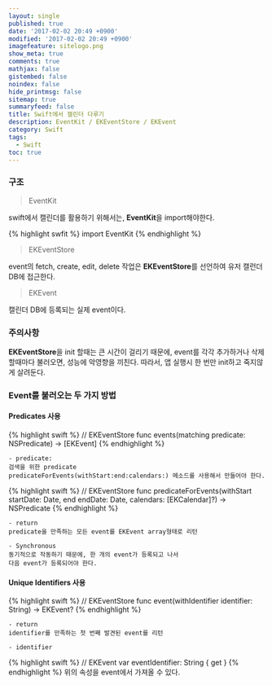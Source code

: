```yaml
---
layout: single
published: true
date: '2017-02-02 20:49 +0900'
modified: '2017-02-02 20:49 +0900'
imagefeature: sitelogo.png
show_meta: true
comments: true
mathjax: false
gistembed: false
noindex: false
hide_printmsg: false
sitemap: true
summaryfeed: false
title: Swift에서 캘린더 다루기
description: EventKit / EKEventStore / EKEvent
category: Swift
tags:
  - Swift
toc: true
---
```

### 구조
> EventKit

swift에서 캘린더를 활용하기 위해서는, <strong>EventKit</strong>을 import해야한다.

{% highlight swfit %}
import EventKit
{% endhighlight %}

> EKEventStore

event의 fetch, create, edit, delete 작업은 <strong>EKEventStore</strong>를 선언하여 유저 캘런더 DB에 접근한다.

> EKEvent

캘린더 DB에 등록되는 실제 event이다.

### 주의사항
<strong>EKEventStore</strong>을 init 할때는 큰 시간이 걸리기 때문에,
event를 각각 추가하거나 삭제할때마다 불러오면, 성능에 악영향을 끼친다.
따라서, 앱 실행시 한 번만 init하고 죽지않게 살려둔다.

### Event를 불러오는 두 가지 방법

#### Predicates 사용
{% highlight swift %}
// EKEventStore
func events(matching predicate: NSPredicate) -> [EKEvent]
{% endhighlight %}

	- predicate:
	검색을 위한 predicate
	predicateForEvents(withStart:end:calendars:) 메소드를 사용해서 만들어야 한다.
        
{% highlight swift %}
// EKEventStore
func predicateForEvents(withStart startDate: Date, end endDate: Date, calendars: [EKCalendar]?) -> NSPredicate
{% endhighlight %}

	- return
	predicate을 만족하는 모든 event를 EKEvent array형태로 리턴
        
    - Synchronous
	동기적으로 작동하기 때문에, 한 개의 event가 등록되고 나서
	다음 event가 등록되어야 한다.


#### Unique Identifiers 사용
{% highlight swift %}
// EKEventStore
func event(withIdentifier identifier: String) -> EKEvent?
{% endhighlight %}

	- return
	identifier를 만족하는 첫 번째 발견된 event를 리턴
        
    - identifier
{% highlight swift %}
// EKEvent
var eventIdentifier: String { get }
{% endhighlight %}
	위의 속성을 event에서 가져올 수 있다.

